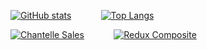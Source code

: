 [![GitHub stats](https://github-readme-stats.vercel.app/api?username=blackakula&show_icons=true&theme=dark&hide_title=true&include_all_commits=true)](https://github.com/anuraghazra/github-readme-stats)
&nbsp;&nbsp;&nbsp;&nbsp;&nbsp;&nbsp;&nbsp;&nbsp;&nbsp;&nbsp;
[![Top Langs](https://github-readme-stats.vercel.app/api/top-langs/?username=blackakula&theme=dark&langs_count=10&hide=shell,html)](https://github.com/anuraghazra/github-readme-stats)

[![Chantelle Sales](https://github-readme-stats.vercel.app/api/pin/?username=chantelle-lingerie&repo=sales&show_owner=true)](https://github.com/chantelle-lingerie/sales)
&nbsp;&nbsp;&nbsp;&nbsp;&nbsp;&nbsp;&nbsp;&nbsp;&nbsp;&nbsp;
[![Redux Composite](https://github-readme-stats.vercel.app/api/pin/?username=blackakula&repo=redux-composite&show_owner=true)](https://github.com/blackakula/redux-composite)
